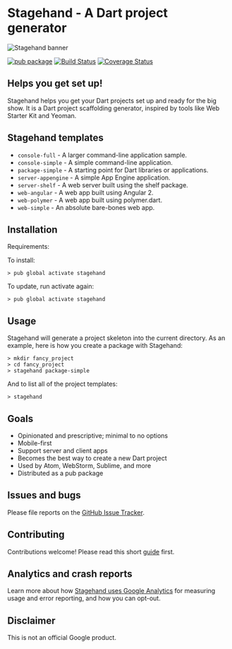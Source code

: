 # Stagehand - A Dart project generator

![Stagehand banner](https://raw.githubusercontent.com/google/stagehand/master/site/banner_stagehand.jpg)

[![pub package](https://img.shields.io/pub/v/stagehand.svg)](https://pub.dartlang.org/packages/stagehand)
[![Build Status](https://travis-ci.org/google/stagehand.svg?branch=master)](https://travis-ci.org/google/stagehand)
[![Coverage Status](https://coveralls.io/repos/google/stagehand/badge.svg?branch=master)](https://coveralls.io/r/google/stagehand?branch=master)

## Helps you get set up!

Stagehand helps you get your Dart projects set up and ready for the big show.
It is a Dart project scaffolding generator, inspired by tools like Web Starter
Kit and Yeoman.

## Stagehand templates
* `console-full` - A larger command-line application sample.
* `console-simple` - A simple command-line application.
* `package-simple` - A starting point for Dart libraries or applications.
* `server-appengine` - A simple App Engine application.
* `server-shelf` - A web server built using the shelf package.
* `web-angular` - A web app built using Angular 2.
* `web-polymer` - A web app built using polymer.dart.
* `web-simple` - An absolute bare-bones web app.

## Installation

Requirements:

To install:

```console
> pub global activate stagehand
```

To update, run activate again:

```console
> pub global activate stagehand
```

## Usage

Stagehand will generate a project skeleton into the current directory. As an
example, here is how you create a package with Stagehand:

```console
> mkdir fancy_project
> cd fancy_project
> stagehand package-simple
```

And to list all of the project templates:

```console
> stagehand
```

## Goals

* Opinionated and prescriptive; minimal to no options
* Mobile-first
* Support server and client apps
* Becomes the best way to create a new Dart project
* Used by Atom, WebStorm, Sublime, and more
* Distributed as a pub package

## Issues and bugs

Please file reports on the
[GitHub Issue Tracker](https://github.com/google/stagehand/issues).

## Contributing

Contributions welcome! Please read this short
[guide](https://github.com/google/stagehand/wiki/Contributing) first.

## Analytics and crash reports

Learn more about how [Stagehand uses Google Analytics][analytics] for measuring
usage and error reporting, and how you can opt-out.

## Disclaimer

This is not an official Google product.

[analytics]: https://github.com/google/stagehand/wiki/Anonymous-analytics-and-crash-reports
